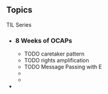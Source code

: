 ## Topics

TIL Series
- ### 8 Weeks of OCAPs
	- TODO caretaker pattern
	- TODO rights amplification
	- TODO Message Passing with E
	-
	-
-